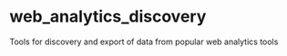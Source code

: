 web_analytics_discovery
=======================

Tools for discovery and export of data from popular web analytics tools
